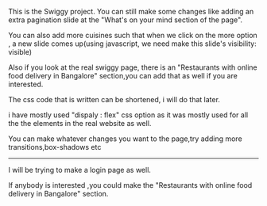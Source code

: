 
This is the Swiggy project. You can still make some changes like adding an extra pagination slide at the "What's on your mind section of the page".

You can also add more cuisines such that when we click on the more option , a new slide comes up(using javascript, we need make this slide's visibility: visible) 

Also if you look at the real swiggy page, there is an "Restaurants with online food delivery in Bangalore" section,you can add that as well if you are interested.

The css code that is written can be shortened, i will do that later.

i have mostly used "dispaly : flex"   css option as it was mostly used for all the the elements in the real website as well.

You can make whatever changes you want to the page,try adding more transitions,box-shadows etc

------------------------------------------------------------------------------------------------------------------------------------------

I will be trying to make a login page as well.

If anybody is interested ,you could make the  "Restaurants with online food delivery in Bangalore" section.
